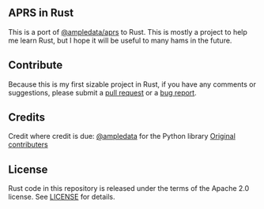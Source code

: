 APRS in Rust
------------
This is a port of [@ampledata/aprs](https://www.github.com/ampledata/aprs) to Rust. This is mostly a project to help me learn Rust, but I hope it will be useful to many hams in the future.


Contribute
----------
Because this is my first sizable project in Rust, if you have any comments or suggestions, please submit a [pull request](https://www.github.com/italic-/aprs-rs/issues) or a [bug report](https://www.github.com/italic-/aprs-rs/pulls).


Credits
-------
Credit where credit is due:
[@ampledata](https://www.github.com/ampledata) for the Python library
[Original contributers](https://www.github.com/ampledata/aprs/CONTRIBUTORS)


License
-------
Rust code in this repository is released under the terms of the Apache 2.0 license. See [LICENSE](LICENSE) for details.
